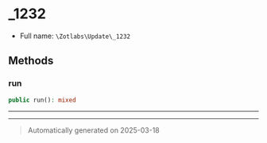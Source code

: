 
# _1232





* Full name: `\Zotlabs\Update\_1232`




## Methods


### run



```php
public run(): mixed
```












***


***
> Automatically generated on 2025-03-18

